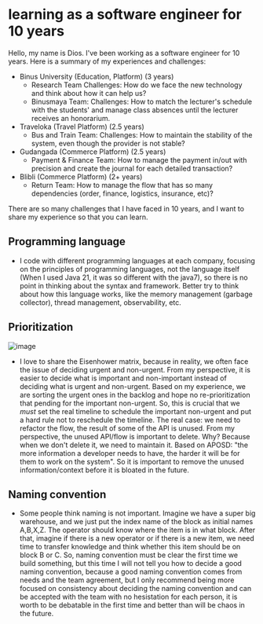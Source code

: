 # learning as a software engineer for 10 years
Hello, my name is Dios. I've been working as a software engineer for 10 years. Here is a summary of my experiences and challenges: 
  * Binus University (Education, Platform) (3 years)
    * Research Team
      Challenges: How do we face the new technology and think about how it can help us?
    * Binusmaya Team:
      Challenges: How to match the lecturer's schedule with the students' and manage class absences until the lecturer receives an honorarium.
  * Traveloka (Travel Platform) (2.5 years)
    * Bus and Train Team:
      Challenges: How to maintain the stability of the system, even though the provider is not stable?
  * Gudangada (Commerce Platform) (2.5 years)
    * Payment & Finance Team: How to manage the payment in/out with precision and create the journal for each detailed transaction?
  * Blibli (Commerce Platform) (2+ years)
    * Return Team: How to manage the flow that has so many dependencies (order, finance, logistics, insurance, etc)?

There are so many challenges that I have faced in 10 years, and I want to share my experience so that you can learn.
## Programming language
* I code with different programming languages at each company, focusing on the principles of programming languages, not the language itself (When I used Java 21, it was so different with the java7), so there is no point in thinking about the syntax and framework. Better try to think about how this language works, like the memory management (garbage collector), thread management, observability, etc.
## Prioritization
![image](https://github.com/user-attachments/assets/82b8e86a-32f6-45f7-a491-17b085c85578)
* I love to share the Eisenhower matrix, because in reality, we often face the issue of deciding urgent and non-urgent. From my perspective, it is easier to decide what is important and non-important instead of deciding what is urgent and non-urgent. Based on my experience, we are sorting the urgent ones in the backlog and hope no re-prioritization that pending for the important non-urgent. So, this is crucial that we *must* set the real timeline to schedule the important non-urgent and put a hard rule not to reschedule the timeline. The real case: we need to refactor the flow, the result of some of the API is unused. From my perspective, the unused API/flow is important to delete. Why? Because when we don't delete it, we need to maintain it. Based on APOSD: "the more information a developer needs to have, the harder it will be for them to work on the system". So it is important to remove the unused information/context before it is bloated in the future.
## Naming convention
* Some people think naming is not important. Imagine we have a super big warehouse, and we just put the index name of the block as initial names A,B,X,Z. The operator should know where the item is in what block. After that, imagine if there is a new operator or if there is a new item, we need time to transfer knowledge and think whether this item should be on block B or C. So, naming convention must be clear the first time we build something, but this time I will not tell you how to decide a good naming convention, because a good naming convention comes from needs and the team agreement, but I only recommend being more focused on consistency about deciding the naming convention and can be accepted with the team with no hesistation for each person, it is worth to be debatable in the first time and better than will be chaos in the future.




